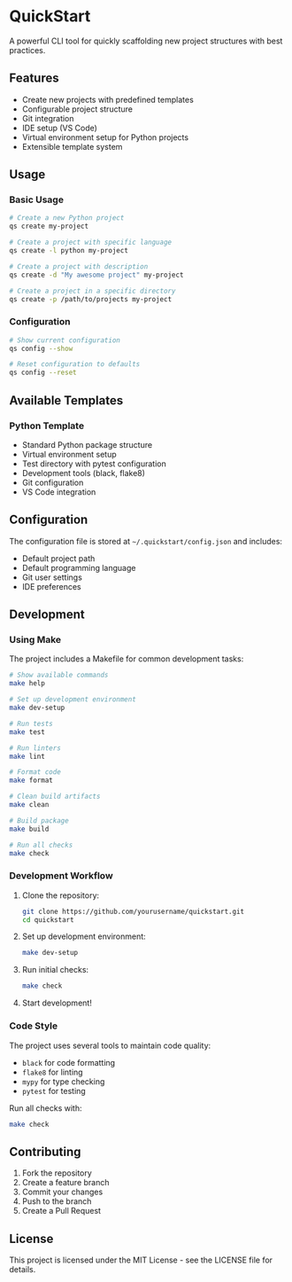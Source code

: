 # QuickStart

A powerful CLI tool for quickly scaffolding new project structures with best practices.

## Features

- Create new projects with predefined templates
- Configurable project structure
- Git integration
- IDE setup (VS Code)
- Virtual environment setup for Python projects
- Extensible template system


## Usage

### Basic Usage

```bash
# Create a new Python project
qs create my-project

# Create a project with specific language
qs create -l python my-project

# Create a project with description
qs create -d "My awesome project" my-project

# Create a project in a specific directory
qs create -p /path/to/projects my-project
```

### Configuration

```bash
# Show current configuration
qs config --show

# Reset configuration to defaults
qs config --reset
```

## Available Templates

### Python Template
- Standard Python package structure
- Virtual environment setup
- Test directory with pytest configuration
- Development tools (black, flake8)
- Git configuration
- VS Code integration

## Configuration

The configuration file is stored at `~/.quickstart/config.json` and includes:

- Default project path
- Default programming language
- Git user settings
- IDE preferences

## Development

### Using Make

The project includes a Makefile for common development tasks:

```bash
# Show available commands
make help

# Set up development environment
make dev-setup

# Run tests
make test

# Run linters
make lint

# Format code
make format

# Clean build artifacts
make clean

# Build package
make build

# Run all checks
make check
```

### Development Workflow

1. Clone the repository:
   ```bash
   git clone https://github.com/yourusername/quickstart.git
   cd quickstart
   ```

2. Set up development environment:
   ```bash
   make dev-setup
   ```

3. Run initial checks:
   ```bash
   make check
   ```

4. Start development!

### Code Style

The project uses several tools to maintain code quality:

- `black` for code formatting
- `flake8` for linting
- `mypy` for type checking
- `pytest` for testing

Run all checks with:
```bash
make check
```

## Contributing

1. Fork the repository
2. Create a feature branch
3. Commit your changes
4. Push to the branch
5. Create a Pull Request

## License

This project is licensed under the MIT License - see the LICENSE file for details.
